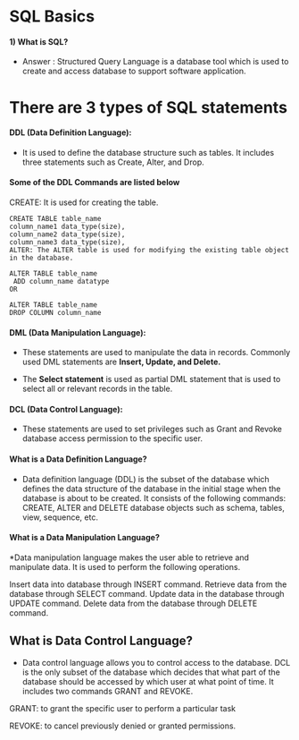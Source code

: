 # SQL Basics

#### 1) What is SQL?

* Answer : Structured Query Language is a database tool which is used to create and access database to support software application.

# There are 3 types of SQL statements

#### DDL (Data Definition Language): 
* It is used to define the database structure such as tables. It includes three statements such as Create, Alter, and Drop.

#### Some of the DDL Commands are listed below

CREATE: It is used for creating the table.
````
CREATE TABLE table_name
column_name1 data_type(size),
column_name2 data_type(size),
column_name3 data_type(size),
ALTER: The ALTER table is used for modifying the existing table object in the database.

ALTER TABLE table_name
 ADD column_name datatype
OR

ALTER TABLE table_name
DROP COLUMN column_name

````
#### DML (Data Manipulation Language): 
* These statements are used to manipulate the data in records. Commonly used DML statements are **Insert, Update, and Delete.**

* The **Select statement** is used as partial DML statement that is used to select all or relevant records in the table.

#### DCL (Data Control Language): 
* These statements are used to set privileges such as Grant and Revoke database access permission to the specific user.

#### What is a Data Definition Language?
* Data definition language (DDL) is the subset of the database which defines the data structure of the database in the initial stage when the database is about to be created. It consists of the following commands: CREATE, ALTER and DELETE database objects such as schema, tables, view, sequence, etc.

#### What is a Data Manipulation Language?
*Data manipulation language makes the user able to retrieve and manipulate data. It is used to perform the following operations.

Insert data into database through INSERT command.
Retrieve data from the database through SELECT command.
Update data in the database through UPDATE command.
Delete data from the database through DELETE command.
## What is Data Control Language?
* Data control language allows you to control access to the database. DCL is the only subset of the database which decides that what part of the database should be accessed by which user at what point of time. It includes two commands GRANT and REVOKE.

GRANT: to grant the specific user to perform a particular task

REVOKE: to cancel previously denied or granted permissions.

